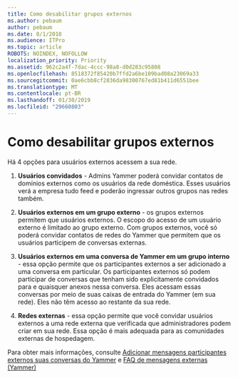 ```yaml
---
title: Como desabilitar grupos externos
ms.author: pebaum
author: pebaum
ms.date: 8/1/2018
ms.audience: ITPro
ms.topic: article
ROBOTS: NOINDEX, NOFOLLOW
localization_priority: Priority
ms.assetid: 962c2a4f-7dac-4ccc-98a8-d0d283c95808
ms.openlocfilehash: 8518372f85420b7ffd2a6be109bad08a23069a33
ms.sourcegitcommit: 0ae6cbb8cf2836da98300767ed81b411d6551bee
ms.translationtype: MT
ms.contentlocale: pt-BR
ms.lasthandoff: 01/30/2019
ms.locfileid: "29660803"
---
```

# <a name="how-to-disable-external-groups"></a>Como desabilitar grupos externos

Há 4 opções para usuários externos acessem a sua rede.
  
1. **Usuários convidados** - Admins Yammer poderá convidar contatos de domínios externos como os usuários da rede doméstica. Esses usuários verá a empresa tudo feed e poderão ingressar outros grupos nas redes também. 
    
2. **Usuários externos em um grupo externo** - os grupos externos permitem que usuários externos. O escopo do acesso de um usuário externo é limitado ao grupo externo. Com grupos externos, você só poderá convidar contatos de redes do Yammer que permitem que os usuários participem de conversas externas. 
    
3. **Usuários externos em uma conversa de Yammer em um grupo interno** - essa opção permite que os participantes externos a ser adicionado a uma conversa em particular. Os participantes externos só podem participar de conversas que tenham sido explicitamente convidados para e quaisquer anexos nessa conversa. Eles acessam essas conversas por meio de suas caixas de entrada do Yammer (em sua rede). Eles não têm acesso ao restante da sua rede. 
    
4. **Redes externas** - essa opção permite que você convidar usuários externos a uma rede externa que verificada que administradores podem criar em sua rede. Essa opção é mais adequada para as comunidades externas de hospedagem. 
    
Para obter mais informações, consulte [Adicionar mensagens participantes externos suas conversas do Yammer](https://support.office.com/article/add-external-messaging-participants-to-your-yammer-conversations-423653bb-86b2-4eac-9d7e-dca121f7c16c?ui=en-US&amp;rs=en-US&amp;ad=US) e [FAQ de mensagens externas (Yammer)](https://support.office.com/article/External-messaging-FAQ-Yammer-35b59d6c-bb1c-4541-bf19-9f67d2f2b199)
  

